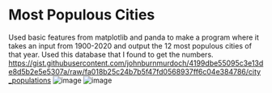 # Most Populous Cities

Used basic features from matplotlib and panda to make a program where it takes an input from 1900-2020 and output the 12 most populous cities of that year. Used this database that I found to get the numbers. https://gist.githubusercontent.com/johnburnmurdoch/4199dbe55095c3e13de8d5b2e5e5307a/raw/fa018b25c24b7b5f47fd0568937ff6c04e384786/city_populations
![image](https://user-images.githubusercontent.com/62976976/81025642-1c234480-8e2c-11ea-86c0-58380c3f5351.png)
![image](https://user-images.githubusercontent.com/62976976/81026437-f64b6f00-8e2e-11ea-8861-f838d5c0b00c.png)
